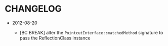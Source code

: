 CHANGELOG
=========

* 2012-08-20

    *  [BC BREAK] alter the ``PointcutInterface::matchedMethod`` signature to pass the ReflectionClass instance